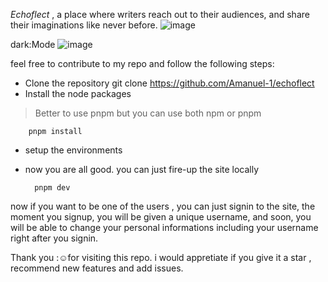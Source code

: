 
*Echoflect* , a place where writers reach out to their audiences, and share their imaginations like never before.
![image](https://github.com/Amanuel-1/echoflect/assets/71079278/85227edd-0cb7-4665-a1b6-0bede1b07046)


dark:Mode
![image](https://github.com/Amanuel-1/echoflect/assets/71079278/bf163aa6-a4d0-4022-9ef4-917e0e1bcfb2)

feel free to contribute to my repo and follow the following steps:
- Clone the repository
		git clone https://github.com/Amanuel-1/echoflect
- Install the node packages
> Better to use pnpm but you can use both npm or pnpm

		pnpm install
- setup the environments 
- now you are all good. you can just fire-up the site locally

		pnpm dev
		
now if you want to be one of the users , you can just signin to the site, the moment you signup, you will be given a unique username, and soon, you will be able to change your personal informations including your username right after you signin.



Thank you :☺for visiting this repo. i would appretiate if you give it a star , recommend new features  and add issues.

